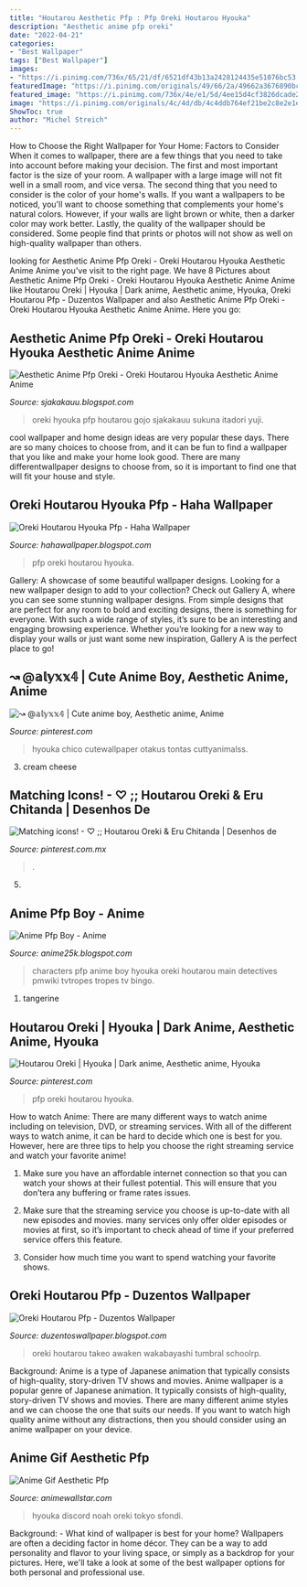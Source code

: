 ```yaml
---
title: "Houtarou Aesthetic Pfp : Pfp Oreki Houtarou Hyouka"
description: "Aesthetic anime pfp oreki"
date: "2022-04-21"
categories:
- "Best Wallpaper"
tags: ["Best Wallpaper"]
images:
- "https://i.pinimg.com/736x/65/21/df/6521df43b13a2428124435e51076bc53.jpg"
featuredImage: "https://i.pinimg.com/originals/49/66/2a/49662a3676890bc79ea9732220f26bf7.gif"
featured_image: "https://i.pinimg.com/736x/4e/e1/5d/4ee15d4cf3826dcade2008e4f0c23a39.jpg"
image: "https://i.pinimg.com/originals/4c/4d/db/4c4ddb764ef21be2c8e2e1e91cb67201.jpg"
ShowToc: true
author: "Michel Streich"
---
```



How to Choose the Right Wallpaper for Your Home: Factors to Consider
When it comes to wallpaper, there are a few things that you need to take into account before making your decision. The first and most important factor is the size of your room. A wallpaper with a large image will not fit well in a small room, and vice versa. 
The second thing that you need to consider is the color of your home's walls. If you want a wallpapers to be noticed, you'll want to choose something that complements your home's natural colors. However, if your walls are light brown or white, then a darker color may work better. 
Lastly, the quality of the wallpaper should be considered. Some people find that prints or photos will not show as well on high-quality wallpaper than others.

	

		
looking for Aesthetic Anime Pfp Oreki - Oreki Houtarou Hyouka Aesthetic Anime Anime you've visit to the right page. We have 8 Pictures about Aesthetic Anime Pfp Oreki - Oreki Houtarou Hyouka Aesthetic Anime Anime like Houtarou Oreki | Hyouka | Dark anime, Aesthetic anime, Hyouka, Oreki Houtarou Pfp - Duzentos Wallpaper and also Aesthetic Anime Pfp Oreki - Oreki Houtarou Hyouka Aesthetic Anime Anime. Here you go:
		
    
## Aesthetic Anime Pfp Oreki - Oreki Houtarou Hyouka Aesthetic Anime Anime

<img loading=lazy src="https://i.pinimg.com/736x/4e/e1/5d/4ee15d4cf3826dcade2008e4f0c23a39.jpg" onerror="this.onerror=null;this.src='https://tse3.mm.bing.net/th?id=OIP.xvtjxhsWJ9wdu1BTDPsH6wHaHV&amp;pid=15.1';" alt="Aesthetic Anime Pfp Oreki - Oreki Houtarou Hyouka Aesthetic Anime Anime">

_Source: sjakakauu.blogspot.com_

>oreki hyouka pfp houtarou gojo sjakakauu sukuna itadori yuji. 

	

cool wallpaper and home design ideas are very popular these days. There are so many choices to choose from, and it can be fun to find a wallpaper that you like and make your home look good. There are many differentwallpaper designs to choose from, so it is important to find one that will fit your house and style.

    
## Oreki Houtarou Hyouka Pfp - Haha Wallpaper

<img loading=lazy src="https://i.pinimg.com/originals/18/62/70/1862703e372a0451afd971538d5136fd.jpg" onerror="this.onerror=null;this.src='https://tse4.mm.bing.net/th?id=OIP.KLyXIXnMs5E-MSA-V1v2uQHaHC&amp;pid=15.1';" alt="Oreki Houtarou Hyouka Pfp - Haha Wallpaper">

_Source: hahawallpaper.blogspot.com_

>pfp oreki houtarou hyouka. 

	

Gallery: A showcase of some beautiful wallpaper designs.
Looking for a new wallpaper design to add to your collection? Check out Gallery A, where you can see some stunning wallpaper designs. From simple designs that are perfect for any room to bold and exciting designs, there is something for everyone. With such a wide range of styles, it’s sure to be an interesting and engaging browsing experience. Whether you’re looking for a new way to display your walls or just want some new inspiration, Gallery A is the perfect place to go!





	
	
    
## ↝ @𝕒𝕝𝕪𝕩𝕩𝟜 | Cute Anime Boy, Aesthetic Anime, Anime

<img loading=lazy src="https://i.pinimg.com/originals/d3/e7/31/d3e7310225c30df4f291f5df6ee10b5c.jpg" onerror="this.onerror=null;this.src='https://tse4.mm.bing.net/th?id=OIP.1SG2aGR8hlLuMAlz-4KqtgHaGj&amp;pid=15.1';" alt="↝ @𝕒𝕝𝕪𝕩𝕩𝟜 | Cute anime boy, Aesthetic anime, Anime">

_Source: pinterest.com_

>hyouka chico cutewallpaper otakus tontas cuttyanimalss. 

	

3. cream cheese 

    
## Matching Icons! - ♡ ;; Houtarou Oreki &amp; Eru Chitanda | Desenhos De

<img loading=lazy src="https://i.pinimg.com/originals/4c/4d/db/4c4ddb764ef21be2c8e2e1e91cb67201.jpg" onerror="this.onerror=null;this.src='https://tse4.mm.bing.net/th?id=OIP.b4px7PaHVyhbxC9ubtMeLwHaI2&amp;pid=15.1';" alt="Matching icons! - ♡ ;; Houtarou Oreki &amp; Eru Chitanda | Desenhos de">

_Source: pinterest.com.mx_

>. 

	

5.

    
## Anime Pfp Boy - Anime

<img loading=lazy src="https://static.tvtropes.org/pmwiki/pub/images/houtarou_oreki_38725.jpg" onerror="this.onerror=null;this.src='https://tse3.mm.bing.net/th?id=OIP.hB1QfntwfCxgQ7t09QCQcQAAAA&amp;pid=15.1';" alt="Anime Pfp Boy - Anime">

_Source: anime25k.blogspot.com_

>characters pfp anime boy hyouka oreki houtarou main detectives pmwiki tvtropes tropes tv bingo. 

	

1. tangerine 

    
## Houtarou Oreki | Hyouka | Dark Anime, Aesthetic Anime, Hyouka

<img loading=lazy src="https://i.pinimg.com/736x/65/21/df/6521df43b13a2428124435e51076bc53.jpg" onerror="this.onerror=null;this.src='https://tse3.mm.bing.net/th?id=OIP.Bpp3pMdtrH6E51tvQDMfkQHaDp&amp;pid=15.1';" alt="Houtarou Oreki | Hyouka | Dark anime, Aesthetic anime, Hyouka">

_Source: pinterest.com_

>pfp oreki houtarou hyouka. 

	

How to watch Anime: There are many different ways to watch anime including on television, DVD, or streaming services.
With all of the different ways to watch anime, it can be hard to decide which one is best for you. However, here are three tips to help you choose the right streaming service and watch your favorite anime!
1. Make sure you have an affordable internet connection so that you can watch your shows at their fullest potential. This will ensure that you don’tera any buffering or frame rates issues.

2. Make sure that the streaming service you choose is up-to-date with all new episodes and movies. many services only offer older episodes or movies at first, so it’s important to check ahead of time if your preferred service offers this feature.

3. Consider how much time you want to spend watching your favorite shows.

    
## Oreki Houtarou Pfp - Duzentos Wallpaper

<img loading=lazy src="https://64.media.tumblr.com/d0c23ce6eabe1a3573bc20626697b892/916fdedb9dadaf81-2f/s640x960/197819c7ad4393de97c9d03cdee2bf31c2a01120.jpg" onerror="this.onerror=null;this.src='https://tse4.mm.bing.net/th?id=OIP.96rd-7TuxSSIWpsOcajjMgHaHa&amp;pid=15.1';" alt="Oreki Houtarou Pfp - Duzentos Wallpaper">

_Source: duzentoswallpaper.blogspot.com_

>oreki houtarou takeo awaken wakabayashi tumbral schoolrp. 

	

Background: Anime is a type of Japanese animation that typically consists of high-quality, story-driven TV shows and movies.
Anime wallpaper is a popular genre of Japanese animation. It typically consists of high-quality, story-driven TV shows and movies. There are many different anime styles and we can choose the one that suits our needs. If you want to watch high quality anime without any distractions, then you should consider using an anime wallpaper on your device.

    
## Anime Gif Aesthetic Pfp

<img loading=lazy src="https://i.pinimg.com/originals/49/66/2a/49662a3676890bc79ea9732220f26bf7.gif" onerror="this.onerror=null;this.src='https://tse1.mm.bing.net/th?id=OIP.SWYqNnaJC8eeqXMiIPJr9wHaHb&amp;pid=15.1';" alt="Anime Gif Aesthetic Pfp">

_Source: animewallstar.com_

>hyouka discord noah oreki tokyo sfondi. 

	

Background: - What kind of wallpaper is best for your home?
Wallpapers are often a deciding factor in home décor. They can be a way to add personality and flavor to your living space, or simply as a backdrop for your pictures. Here, we'll take a look at some of the best wallpaper options for both personal and professional use.

